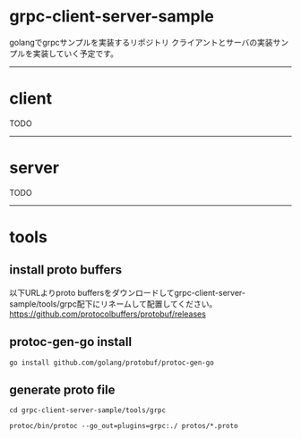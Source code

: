 # grpc-client-server-sample
golangでgrpcサンプルを実装するリポジトリ
クライアントとサーバの実装サンプルを実装していく予定です。

--- 

# client
TODO

---

# server
TODO

---

# tools

## install proto buffers

以下URLよりproto buffersをダウンロードしてgrpc-client-server-sample/tools/grpc配下にリネームして配置してください。
https://github.com/protocolbuffers/protobuf/releases

## protoc-gen-go install 

```
go install github.com/golang/protobuf/protoc-gen-go
```

## generate proto file

```
cd grpc-client-server-sample/tools/grpc

protoc/bin/protoc --go_out=plugins=grpc:./ protos/*.proto
```

